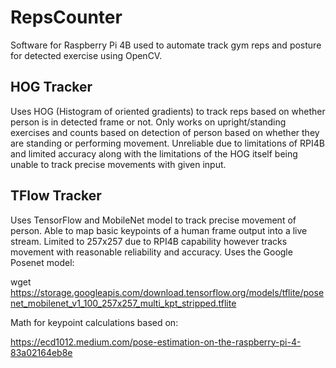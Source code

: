 # RepsCounter
Software for Raspberry Pi 4B used to automate track gym reps and posture for detected exercise using OpenCV.

## HOG Tracker
Uses HOG (Histogram of oriented gradients) to track reps based on whether person is in detected frame or not. Only works on upright/standing exercises and counts based on detection of person based on whether they are standing or performing movement. Unreliable due to limitations of RPI4B and limited accuracy along with the limitations of the HOG itself being unable to track precise movements with given input.

## TFlow Tracker
Uses TensorFlow and MobileNet model to track precise movement of person. Able to map basic keypoints of a human frame output into a live stream. Limited to 257x257 due to RPI4B capability however tracks movement with reasonable reliability and accuracy. Uses the Google Posenet model:

wget https://storage.googleapis.com/download.tensorflow.org/models/tflite/posenet_mobilenet_v1_100_257x257_multi_kpt_stripped.tflite

Math for keypoint calculations based on:

https://ecd1012.medium.com/pose-estimation-on-the-raspberry-pi-4-83a02164eb8e

